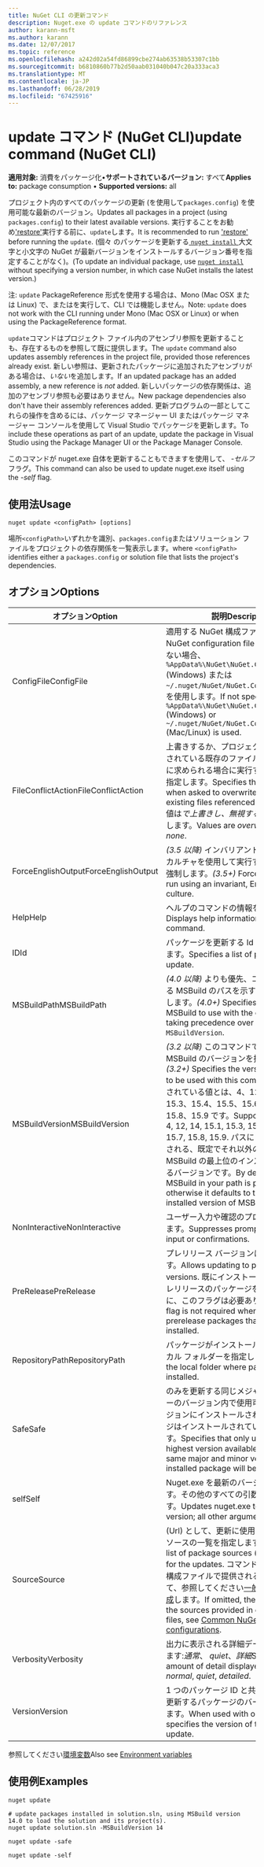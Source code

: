 ```yaml
---
title: NuGet CLI の更新コマンド
description: Nuget.exe の update コマンドのリファレンス
author: karann-msft
ms.author: karann
ms.date: 12/07/2017
ms.topic: reference
ms.openlocfilehash: a242d02a54fd86899cbe274ab63538b53307c1bb
ms.sourcegitcommit: b6810860b77b2d50aab031040b047c20a333aca3
ms.translationtype: MT
ms.contentlocale: ja-JP
ms.lasthandoff: 06/28/2019
ms.locfileid: "67425916"
---
```

# <a name="update-command-nuget-cli"></a><span data-ttu-id="69c5a-103">update コマンド (NuGet CLI)</span><span class="sxs-lookup"><span data-stu-id="69c5a-103">update command (NuGet CLI)</span></span>

<span data-ttu-id="69c5a-104">**適用対象:** 消費をパッケージ化&bullet;**サポートされているバージョン:** すべて</span><span class="sxs-lookup"><span data-stu-id="69c5a-104">**Applies to:** package consumption &bullet; **Supported versions:** all</span></span>

<span data-ttu-id="69c5a-105">プロジェクト内のすべてのパッケージの更新 (を使用して`packages.config`) を使用可能な最新のバージョン。</span><span class="sxs-lookup"><span data-stu-id="69c5a-105">Updates all packages in a project (using `packages.config`) to their latest available versions.</span></span> <span data-ttu-id="69c5a-106">実行することをお勧め['restore'](cli-ref-restore.md)実行する前に、`update`します。</span><span class="sxs-lookup"><span data-stu-id="69c5a-106">It is recommended to run ['restore'](cli-ref-restore.md) before running the `update`.</span></span> <span data-ttu-id="69c5a-107">(個々 のパッケージを更新する[ `nuget install` ](cli-ref-install.md)大文字と小文字の NuGet が最新バージョンをインストールするバージョン番号を指定することがなく)。</span><span class="sxs-lookup"><span data-stu-id="69c5a-107">(To update an individual package, use [`nuget install`](cli-ref-install.md) without specifying a version number, in which case NuGet installs the latest version.)</span></span>

<span data-ttu-id="69c5a-108">注: `update` PackageReference 形式を使用する場合は、Mono (Mac OSX または Linux) で、またはを実行して、CLI では機能しません。</span><span class="sxs-lookup"><span data-stu-id="69c5a-108">Note: `update` does not work with the CLI running under Mono (Mac OSX or Linux) or when using the PackageReference format.</span></span>

<span data-ttu-id="69c5a-109">`update`コマンドはプロジェクト ファイル内のアセンブリ参照を更新することも、存在するものを参照して既に提供します。</span><span class="sxs-lookup"><span data-stu-id="69c5a-109">The `update` command also updates assembly references in the project file, provided those references already exist.</span></span> <span data-ttu-id="69c5a-110">新しい参照は、更新されたパッケージに追加されたアセンブリがある場合は、*いない*を追加します。</span><span class="sxs-lookup"><span data-stu-id="69c5a-110">If an updated package has an added assembly, a new reference is *not* added.</span></span> <span data-ttu-id="69c5a-111">新しいパッケージの依存関係は、追加のアセンブリ参照も必要はありません。</span><span class="sxs-lookup"><span data-stu-id="69c5a-111">New package dependencies also don't have their assembly references added.</span></span> <span data-ttu-id="69c5a-112">更新プログラムの一部としてこれらの操作を含めるには、パッケージ マネージャー UI またはパッケージ マネージャー コンソールを使用して Visual Studio でパッケージを更新します。</span><span class="sxs-lookup"><span data-stu-id="69c5a-112">To include these operations as part of an update, update the package in Visual Studio using the Package Manager UI or the Package Manager Console.</span></span>

<span data-ttu-id="69c5a-113">このコマンドが nuget.exe 自体を更新することもできますを使用して、 *-セルフ*フラグ。</span><span class="sxs-lookup"><span data-stu-id="69c5a-113">This command can also be used to update nuget.exe itself using the *-self* flag.</span></span>

## <a name="usage"></a><span data-ttu-id="69c5a-114">使用法</span><span class="sxs-lookup"><span data-stu-id="69c5a-114">Usage</span></span>

```cli
nuget update <configPath> [options]
```

<span data-ttu-id="69c5a-115">場所`<configPath>`いずれかを識別、`packages.config`またはソリューション ファイルをプロジェクトの依存関係を一覧表示します。</span><span class="sxs-lookup"><span data-stu-id="69c5a-115">where `<configPath>` identifies either a `packages.config` or solution file that lists the project's dependencies.</span></span>

## <a name="options"></a><span data-ttu-id="69c5a-116">オプション</span><span class="sxs-lookup"><span data-stu-id="69c5a-116">Options</span></span>

| <span data-ttu-id="69c5a-117">オプション</span><span class="sxs-lookup"><span data-stu-id="69c5a-117">Option</span></span> | <span data-ttu-id="69c5a-118">説明</span><span class="sxs-lookup"><span data-stu-id="69c5a-118">Description</span></span> |
| --- | --- |
| <span data-ttu-id="69c5a-119">ConfigFile</span><span class="sxs-lookup"><span data-stu-id="69c5a-119">ConfigFile</span></span> | <span data-ttu-id="69c5a-120">適用する NuGet 構成ファイル。</span><span class="sxs-lookup"><span data-stu-id="69c5a-120">The NuGet configuration file to apply.</span></span> <span data-ttu-id="69c5a-121">指定しない場合、 `%AppData%\NuGet\NuGet.Config` (Windows) または`~/.nuget/NuGet/NuGet.Config`(Mac/linux) を使用します。</span><span class="sxs-lookup"><span data-stu-id="69c5a-121">If not specified, `%AppData%\NuGet\NuGet.Config` (Windows) or `~/.nuget/NuGet/NuGet.Config` (Mac/Linux) is used.</span></span>|
| <span data-ttu-id="69c5a-122">FileConflictAction</span><span class="sxs-lookup"><span data-stu-id="69c5a-122">FileConflictAction</span></span> | <span data-ttu-id="69c5a-123">上書きするか、プロジェクトによって参照されている既存のファイルを無視するように求められる場合に実行するアクションを指定します。</span><span class="sxs-lookup"><span data-stu-id="69c5a-123">Specifies the action to take when asked to overwrite or ignore existing files referenced by the project.</span></span> <span data-ttu-id="69c5a-124">値は*で上書きし、無視する場合に、none*します。</span><span class="sxs-lookup"><span data-stu-id="69c5a-124">Values are *overwrite, ignore, none*.</span></span> |
| <span data-ttu-id="69c5a-125">ForceEnglishOutput</span><span class="sxs-lookup"><span data-stu-id="69c5a-125">ForceEnglishOutput</span></span> | <span data-ttu-id="69c5a-126">*(3.5 以降)* インバリアントの英語ベースのカルチャを使用して実行する nuget.exe を強制します。</span><span class="sxs-lookup"><span data-stu-id="69c5a-126">*(3.5+)* Forces nuget.exe to run using an invariant, English-based culture.</span></span> |
| <span data-ttu-id="69c5a-127">Help</span><span class="sxs-lookup"><span data-stu-id="69c5a-127">Help</span></span> | <span data-ttu-id="69c5a-128">ヘルプのコマンドの情報を表示します。</span><span class="sxs-lookup"><span data-stu-id="69c5a-128">Displays help information for the command.</span></span> |
| <span data-ttu-id="69c5a-129">ID</span><span class="sxs-lookup"><span data-stu-id="69c5a-129">Id</span></span> | <span data-ttu-id="69c5a-130">パッケージを更新する Id の一覧を指定します。</span><span class="sxs-lookup"><span data-stu-id="69c5a-130">Specifies a list of package IDs to update.</span></span> |
| <span data-ttu-id="69c5a-131">MSBuildPath</span><span class="sxs-lookup"><span data-stu-id="69c5a-131">MSBuildPath</span></span> | <span data-ttu-id="69c5a-132">*(4.0 以降)* よりも優先、コマンドで使用する MSBuild のパスを示す`-MSBuildVersion`します。</span><span class="sxs-lookup"><span data-stu-id="69c5a-132">*(4.0+)* Specifies the path of MSBuild to use with the command, taking precedence over `-MSBuildVersion`.</span></span> |
| <span data-ttu-id="69c5a-133">MSBuildVersion</span><span class="sxs-lookup"><span data-stu-id="69c5a-133">MSBuildVersion</span></span> | <span data-ttu-id="69c5a-134">*(3.2 以降)* このコマンドで使用する MSBuild のバージョンを指定します。</span><span class="sxs-lookup"><span data-stu-id="69c5a-134">*(3.2+)* Specifies the version of MSBuild to be used with this command.</span></span> <span data-ttu-id="69c5a-135">サポートされている値とは、4、12、14、15.1、15.3、15.4、15.5、15.6、15.7、15.8、15.9 です。</span><span class="sxs-lookup"><span data-stu-id="69c5a-135">Supported values are 4, 12, 14, 15.1, 15.3, 15.4, 15.5, 15.6, 15.7, 15.8, 15.9.</span></span> <span data-ttu-id="69c5a-136">パスに MSBuild が取得される、既定でそれ以外の場合、既定値 MSBuild の最上位のインストールされているバージョンです。</span><span class="sxs-lookup"><span data-stu-id="69c5a-136">By default the MSBuild in your path is picked, otherwise it defaults to the highest installed version of MSBuild.</span></span> |
| <span data-ttu-id="69c5a-137">NonInteractive</span><span class="sxs-lookup"><span data-stu-id="69c5a-137">NonInteractive</span></span> | <span data-ttu-id="69c5a-138">ユーザー入力や確認のプロンプトを抑制します。</span><span class="sxs-lookup"><span data-stu-id="69c5a-138">Suppresses prompts for user input or confirmations.</span></span> |
| <span data-ttu-id="69c5a-139">PreRelease</span><span class="sxs-lookup"><span data-stu-id="69c5a-139">PreRelease</span></span> | <span data-ttu-id="69c5a-140">プレリリース バージョンに更新を許可します。</span><span class="sxs-lookup"><span data-stu-id="69c5a-140">Allows updating to prerelease versions.</span></span> <span data-ttu-id="69c5a-141">既にインストールされているプレリリースのパッケージを更新するときに、このフラグは必要ありません。</span><span class="sxs-lookup"><span data-stu-id="69c5a-141">This flag is not required when updating prerelease packages that are already installed.</span></span> |
| <span data-ttu-id="69c5a-142">RepositoryPath</span><span class="sxs-lookup"><span data-stu-id="69c5a-142">RepositoryPath</span></span> | <span data-ttu-id="69c5a-143">パッケージがインストールされているローカル フォルダーを指定します。</span><span class="sxs-lookup"><span data-stu-id="69c5a-143">Specifies the local folder where packages are installed.</span></span> |
| <span data-ttu-id="69c5a-144">Safe</span><span class="sxs-lookup"><span data-stu-id="69c5a-144">Safe</span></span> | <span data-ttu-id="69c5a-145">のみを更新する同じメジャーおよびマイナーのバージョン内で使用可能な最上位バージョンにインストールされているパッケージはインストールされているを指定します。</span><span class="sxs-lookup"><span data-stu-id="69c5a-145">Specifies that only updates with the highest version available within the same major and minor version as the installed package will be installed.</span></span> |
| <span data-ttu-id="69c5a-146">self</span><span class="sxs-lookup"><span data-stu-id="69c5a-146">Self</span></span> | <span data-ttu-id="69c5a-147">Nuget.exe を最新のバージョンに更新します。その他のすべての引数は無視されます。</span><span class="sxs-lookup"><span data-stu-id="69c5a-147">Updates nuget.exe to the latest version; all other arguments are ignored.</span></span> |
| <span data-ttu-id="69c5a-148">Source</span><span class="sxs-lookup"><span data-stu-id="69c5a-148">Source</span></span> | <span data-ttu-id="69c5a-149">(Url) として、更新に使用するパッケージ ソースの一覧を指定します。</span><span class="sxs-lookup"><span data-stu-id="69c5a-149">Specifies the list of package sources (as URLs) to use for the updates.</span></span> <span data-ttu-id="69c5a-150">コマンドを省略すると、構成ファイルで提供されるソースを使用して、参照してください[一般的な NuGet 構成](../consume-packages/configuring-nuget-behavior.md)します。</span><span class="sxs-lookup"><span data-stu-id="69c5a-150">If omitted, the command uses the sources provided in configuration files, see [Common NuGet configurations](../consume-packages/configuring-nuget-behavior.md).</span></span> |
| <span data-ttu-id="69c5a-151">Verbosity</span><span class="sxs-lookup"><span data-stu-id="69c5a-151">Verbosity</span></span> | <span data-ttu-id="69c5a-152">出力に表示される詳細データの量を指定します:*通常*、 *quiet*、*詳細*</span><span class="sxs-lookup"><span data-stu-id="69c5a-152">Specifies the amount of detail displayed in the output: *normal*, *quiet*, *detailed*.</span></span> |
| <span data-ttu-id="69c5a-153">Version</span><span class="sxs-lookup"><span data-stu-id="69c5a-153">Version</span></span> | <span data-ttu-id="69c5a-154">1 つのパッケージ ID と共に使用すると、更新するパッケージのバージョンを指定します。</span><span class="sxs-lookup"><span data-stu-id="69c5a-154">When used with one package ID, specifies the version of the package to update.</span></span> |

<span data-ttu-id="69c5a-155">参照してください[環境変数](cli-ref-environment-variables.md)</span><span class="sxs-lookup"><span data-stu-id="69c5a-155">Also see [Environment variables](cli-ref-environment-variables.md)</span></span>

## <a name="examples"></a><span data-ttu-id="69c5a-156">使用例</span><span class="sxs-lookup"><span data-stu-id="69c5a-156">Examples</span></span>

```cli
nuget update

# update packages installed in solution.sln, using MSBuild version 14.0 to load the solution and its project(s).
nuget update solution.sln -MSBuildVersion 14

nuget update -safe

nuget update -self
```
